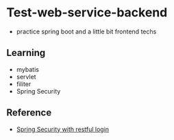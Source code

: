 # Test-web-service-backend

  - practice spring boot and a little bit frontend techs

## Learning

  - mybatis
  - servlet
  - filiter
  - Spring Security
  
  
## Reference

  - [Spring Security with restful login](https://medium.com/%E4%BC%81%E9%B5%9D%E4%B9%9F%E6%87%82%E7%A8%8B%E5%BC%8F%E8%A8%AD%E8%A8%88/spring-security-%E7%B5%90%E5%90%88restfulapi%E7%9A%84%E8%A8%AD%E8%A8%88-60b778fd3b22)
     
